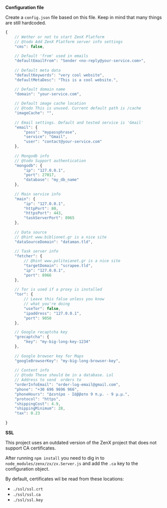 ﻿**Configuration file**

Create a `config.json` file based on this file. Keep in mind that many things are still hardcoded.

```js
{
    // Wether or not to start ZenX Platform
    // @todo Add ZenX Platform server info settings
    "cms": false,
    
    // Default 'from' used in emails
    "defaultEmailFrom": "Sender <no-reply@your-service.com>",
    
    // Default meta data
    "defaultKeywords": "very cool website",
    "defaultMetaDesc": "This is a cool website.",

    // Default domain name
    "domain": "your-service.com",
    
    // Default image cache location
    // @todo This is unused. Current default path is /cache
    "imageCache": "",
    
    // Email settings. Default and tested service is 'Gmail'
    "email": {
        "pass": "mypassphrase",
        "service": "Gmail",
        "user": "contact@your-service.com"
    },
    
    // Mongodb info
    // @todo Support authentication
    "mongodb": {
        "ip": "127.0.0.1",
        "port": 27017,
        "database": "my_db_name"  
    },
    
    // Main service info
    "main": {
        "ip": "127.0.0.1",
        "httpPort": 80,
        "httpsPort": 443,
        "taskServerPort": 8965  
    },
    
    // Data source
    // @hint www.biblionet.gr is a nice site
    "dataSourceDomain": "dataman.tld",
    
    // Task server info
    "fetcher": {
        // @hint www.politeianet.gr is a nice site
        "targetDomain": "scrapee.tld",
        "ip": "127.0.0.1",
        "port": 8966
    },
    
    // Tor is used if a proxy is installed
    "tor": {
        // Leave this false unless you know
        // what you're doing
        "useTor": false,
        "ipaddress": "127.0.0.1",
        "port": 9050
    },

    // Google recaptcha key
    "grecaptcha": {
        "key": "my-big-long-key-1234"
    },
    
    // Google browser key for Maps
    "googleBrowserKey": "my-big-long-browser-key",
    
    // Content info
    // @todo These should be in a database. Lol
    // Address to send  orders to
    "orderInfoEmail": "order-log-email@gmail.com", 
    "phone": "+30 696 9696 966",
    "phoneHours": "Δευτέρα - Σάββατο 9 π.μ. - 9 μ.μ.",
    "protocol": "https",
    "shippingCost": 4.9,
    "shippingMinimum": 28,
    "tax": 0.23
    
}
```

**SSL**

This project uses an outdated version of the ZenX project that does not support CA certificates.

After running `npm install` you need to dig in to `node_modules/zenx/zx/zx.Server.js` and add the `.ca` key to the configuration object.

By default, certificates wil be read from these locations:
- `./ssl/ssl.crt`
- `./ssl/ssl.ca`
- `./ssl/ssl.key`

